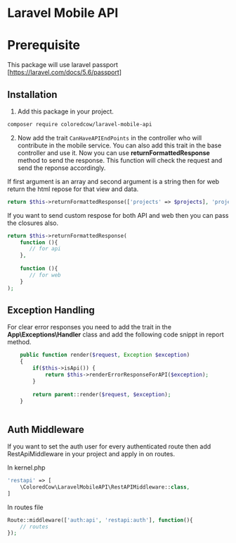 # Laravel Mobile API

# Prerequisite

This package will use laravel passport [https://laravel.com/docs/5.6/passport]


## Installation

1. Add this package in your project.
```sh
composer require coloredcow/laravel-mobile-api
```

2. Now add the trait `CanHaveAPIEndPoints` in the controller who will contribute in the mobile service. You can also add this trait in the base controller and use it. Now you can use **returnFormattedResponse** method to send the response. This function will check the request and send the reponse accordingly.

If first argument is an array and second argument is a string then for web return the html repose for that view and data. 

```php
return $this->returnFormattedResponse(['projects' => $projects], 'project.index');

```

If you want to send custom respose for both API and web then you can pass the closures also. 

```php
return $this->returnFormattedResponse(
    function (){
       // for api
    },
    
    function (){
       // for web
    }
);
```

## Exception Handling 

For clear error responses you need to add the trait in the **App\Exceptions\Handler** class and add the following code snippt in report method. 

```php
    public function render($request, Exception $exception)
    {
        if($this->isApi()) {
            return $this->renderErrorResponseForAPI($exception);
        }
        
        return parent::render($request, $exception);
    }
    
```


## Auth Middleware

If you want to set the auth user for every authenticated route then add RestApiMiddleware in your project and apply in on routes. 

In kernel.php
```php
'restapi' => [
    \ColoredCow\LaravelMobileAPI\RestAPIMiddleware::class,
]
```

In routes file 
```php
Route::middleware(['auth:api', 'restapi:auth'], function(){
	// routes
});
```
